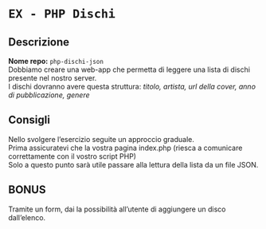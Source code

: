 # `EX - PHP Dischi`

## Descrizione
**Nome repo:** `php-dischi-json`
<br/>
Dobbiamo creare una web-app che permetta di leggere una lista di dischi presente nel nostro server.
<br/>
I dischi dovranno avere questa struttura: *titolo, artista, url della cover, anno di pubblicazione, genere*

## Consigli
Nello svolgere l’esercizio seguite un approccio graduale.
<br/>
Prima assicuratevi che la vostra pagina index.php (riesca a comunicare correttamente con il vostro script PHP)
<br/>
Solo a questo punto sarà utile passare alla lettura della lista da un file JSON.

## BONUS
Tramite un form, dai la possibilità all’utente di aggiungere un disco dall’elenco.